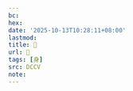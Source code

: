 ```yaml
---
bc:
hex:
date: '2025-10-13T10:28:11+08:00'
lastmod:
title: 􁻾
url: 􁻾
tags: [身]
src: DCCV
note:
---
```

